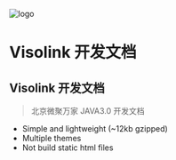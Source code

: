 ![logo](_media/icon.svg)
# Visolink  开发文档
## Visolink  开发文档
> 北京微聚万家 JAVA3.0 开发文档

* Simple and lightweight (~12kb gzipped)
* Multiple themes
* Not build static html files
